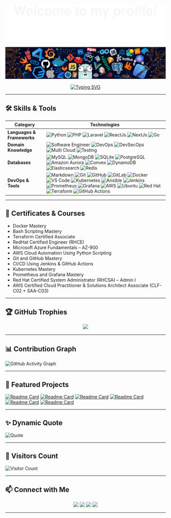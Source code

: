 <!-- Top Decorative Banner -->
![](assets/Bottom_up.svg)

<!-- Header Image -->
<p align="center">
  <img src="assets/src/header_.png" alt="header image" />
</p>

<!-- Typing Animation -->
<p align="center">
  <a href="https://git.io/typing-svg">
    <img src="https://readme-typing-svg.herokuapp.com?color=%23FFFFFF&center=true&vCenter=true&width=800&height=80&duration=4000&pause=1000&font=Fira%20Code&lines=Hi+there+👋,+I'm+Alfatih+Abdalla;Software+Engineer+%7C+DevOps+%26+Cloud+Specialist;Backend+Developer+(PHP%2FLaravel,+Go,+Python);Passionate+about+APIs,+DevSecOps,+and+Microservices;Building+Scalable+%26+Secure+Systems;Exploring+AI,+AI+Agents,+and+Automation;Always+Learning+%26+Sharing+Knowledge!" alt="Typing SVG" />
  </a>
</p>


---

## 🛠 Skills & Tools

| **Category**         | **Technologies** |
|----------------------|------------------|
| **Languages & Frameworks** | ![Python](https://img.shields.io/badge/-Python-3776AB?style=flat&logo=Python&logoColor=white) ![PHP](https://img.shields.io/badge/-PHP-444444?style=flat&logo=PHP) ![Laravel](https://img.shields.io/badge/-Laravel-444444?style=flat&logo=Laravel) ![ReactJs](https://img.shields.io/badge/-ReactJs-61DAFB?style=flat&logo=react&logoColor=white) ![NextJs](https://img.shields.io/badge/-NextJs-000000?style=flat&logo=next.js&logoColor=white) ![Go](https://img.shields.io/badge/-Go-00ADD8?style=flat&logo=go&logoColor=white) |
| **Domain Knowledge** | ![Software Engineer](https://img.shields.io/badge/-Software%20Engineer-2E8B57?style=flat&logoColor=white) ![DevOps](https://img.shields.io/badge/-DevOps-0A66C2?style=flat&logoColor=white) ![DevSecOps](https://img.shields.io/badge/-DevSecOps-8B0000?style=flat&logoColor=white) ![Multi Cloud](https://img.shields.io/badge/-Multi%20Cloud-6A5ACD?style=flat&logoColor=white) ![Testing](https://img.shields.io/badge/-Testing-FF1493?style=flat&logoColor=white) |
| **Databases**        | ![MySQL](https://img.shields.io/badge/-MySQL-444444?style=flat&logo=MySQL) ![MongoDB](https://img.shields.io/badge/-MongoDB-444444?style=flat&logo=MongoDB) ![SQLite](https://img.shields.io/badge/-SQLite-444444?style=flat&logo=SQLite) ![PostgreSQL](https://img.shields.io/badge/-PostgreSQL-336791?style=flat&logo=postgresql&logoColor=white) ![Amazon Aurora](https://img.shields.io/badge/-Amazon%20Aurora-232F3E?style=flat&logo=amazon-aws&logoColor=white) ![Convex](https://img.shields.io/badge/-Convex-000000?style=flat&logo=convex&logoColor=white) ![DynamoDB](https://img.shields.io/badge/-DynamoDB-4053D6?style=flat&logo=amazondynamodb&logoColor=white) ![Elasticsearch](https://img.shields.io/badge/-Elasticsearch-005571?style=flat&logo=elasticsearch&logoColor=white) ![Redis](https://img.shields.io/badge/-Redis-DC382D?style=flat&logo=redis&logoColor=white) |
| **DevOps & Tools**   | ![Markdown](https://img.shields.io/badge/-Markdown-2088FF?style=flat&logo=Markdown&logoColor=white) ![Git](https://img.shields.io/badge/-Git-004400?style=flat&logo=git) ![GitHub](https://img.shields.io/badge/-GitHub-444444?style=flat&logo=github) ![GitLab](https://img.shields.io/badge/-GitLab-444444?style=flat&logo=GitLab) ![Docker](https://img.shields.io/badge/-Docker-2496ED?style=flat&logo=docker&logoColor=white) ![VS Code](https://img.shields.io/badge/-VS%20Code-007ACC?style=flat&logo=visual-studio-code&logoColor=white) ![Kubernetes](https://img.shields.io/badge/-Kubernetes-326CE5?style=flat&logo=kubernetes&logoColor=white) ![Ansible](https://img.shields.io/badge/-Ansible-000000?style=flat&logo=ansible&logoColor=white) ![Jenkins](https://img.shields.io/badge/-Jenkins-D24939?style=flat&logo=jenkins&logoColor=white) ![Prometheus](https://img.shields.io/badge/-Prometheus-E6522C?style=flat&logo=prometheus&logoColor=white) ![Grafana](https://img.shields.io/badge/-Grafana-F46800?style=flat&logo=grafana&logoColor=white) ![AWS](https://img.shields.io/badge/-AWS-FF9900?style=flat&logo=amazonaws&logoColor=white) ![Ubuntu](https://img.shields.io/badge/-Ubuntu-E95420?style=flat&logo=ubuntu&logoColor=white) ![Red Hat](https://img.shields.io/badge/-Red%20Hat-CC0000?style=flat&logo=red-hat&logoColor=white) ![Terraform](https://img.shields.io/badge/-Terraform-844FBA?style=flat&logo=terraform&logoColor=white) ![GitHub Actions](https://img.shields.io/badge/-GitHub%20Actions-2088FF?style=flat&logo=githubactions&logoColor=white) |

---

## 📜 Certificates & Courses

- Docker Mastery  
- Bash Scripting Mastery  
- Terraform Certified Associate  
- RedHat Certified Engineer (RHCE)  
- Microsoft Azure Fundamentals – AZ-900  
- AWS Cloud Automation Using Python Scripting  
- Git and GitHub Mastery  
- CI/CD Using Jenkins & GitHub Actions  
- Kubernetes Mastery  
- Prometheus and Grafana Mastery  
- Red Hat Certified System Administrator (RHCSA) – Admin I  
- AWS Certified Cloud Practitioner & Solutions Architect Associate (CLF-C02 + SAA-C03)  

---



<!-- <p align="center">## 📈 GitHub Stats
  <img src="https://github-readme-stats.vercel.app/api?username=fatihg80&show_icons=true&theme=tokyonight" alt="GitHub Stats" height="160" />
  <img src="https://github-readme-stats.vercel.app/api/top-langs/?username=fatihg80&layout=compact&theme=tokyonight" alt="Top Languages" height="160" />
</p> -->

<!-- --- -->



<!-- <p align="center">## 🔥 GitHub Streak
  <img src="https://github-readme-streak-stats.herokuapp.com/?user=fatihg80&theme=tokyonight" alt="GitHub Streak Stats" />
</p> -->

<!-- --- -->

## 🏆 GitHub Trophies

<p align="center">
  <img src="https://github-profile-trophy.vercel.app/?username=fatihg80&theme=tokyonight&row=1&column=6" />
</p>

---

## 📊 Contribution Graph

![GitHub Activity Graph](https://github-readme-activity-graph.vercel.app/graph?username=fatihg80&theme=tokyo-night)

---


## 📌 Featured Projects

[![Readme Card](https://github-readme-stats.vercel.app/api/pin/?username=fatihg80&repo=fullstack-nextjs-mongodb-devops-boilerplate&theme=tokyonight)](https://github.com/fatihg80/fullstack-nextjs-mongodb-devops-boilerplate)
[![Readme Card](https://github-readme-stats.vercel.app/api/pin/?username=fatihg80&repo=ansible-jinja2-nginx-project&theme=tokyonight)](https://github.com/fatihg80/ansible-jinja2-nginx-project)
[![Readme Card](https://github-readme-stats.vercel.app/api/pin/?username=fatihg80&repo=Fullstack-User-Management-CRUD-App-with-Go-MySql-Next.js&theme=tokyonight)](https://github.com/fatihg80/Fullstack-User-Management-CRUD-App-with-Go-MySql-Next.js)
[![Readme Card](https://github-readme-stats.vercel.app/api/pin/?username=fatihg80&repo=taskmaster-golang&theme=tokyonight)](https://github.com/fatihg80/taskmaster-golang)
[![Readme Card](https://github-readme-stats.vercel.app/api/pin/?username=fatihg80&repo=LMS-Nextjs&theme=tokyonight)](https://github.com/fatihg80/LMS-Nextjs)
[![Readme Card](https://github-readme-stats.vercel.app/api/pin/?username=fatihg80&repo=n8n-free-automation-templates-5000&theme=tokyonight)](https://github.com/fatihg80/n8n-free-automation-templates-5000)


---

## ✨ Dynamic Quote

![Quote](https://quotes-github-readme.vercel.app/api?type=horizontal&theme=tokyonight)


---

## 👀 Visitors Count

![Visitor Count](https://komarev.com/ghpvc/?username=fatihg80&color=blue)


---


## 📫 Connect with Me

<p align="center">
  <a href="https://github.com/fatihg80"><img src="https://img.shields.io/badge/GitHub-444444?style=flat&logo=github&logoColor=white" /></a>
  <a href="https://fabdalla.dev"><img src="https://img.shields.io/badge/Resume-444444?style=flat&logo=resume&logoColor=white" /></a>
  <a href="https://www.linkedin.com/in/alfatihabdalla/"><img src="https://img.shields.io/badge/LinkedIn-0077B5?style=flat&logo=linkedin&logoColor=white" /></a>
  <a href="mailto:fabdalla782@gmail.com"><img src="https://img.shields.io/badge/Email-D14836?style=flat&logo=gmail&logoColor=white" /></a>
</p>

---

